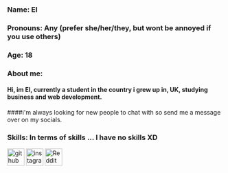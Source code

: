 ### Name: El
### Pronouns: Any (prefer she/her/they, but wont be annoyed if you use others)
### Age: 18

### About me:
#### Hi, im El, currently a student in the country i grew up in, UK, studying business and web development.
####i'm always looking for new people to chat with so send me a message over on my socials.

### Skills: In terms of skills ... I have no skills XD

[<img src='https://cdn.jsdelivr.net/npm/simple-icons@3.0.1/icons/github.svg' alt='github' height='40'>](https://github.com/Eldolanx)  [<img src='https://cdn.jsdelivr.net/npm/simple-icons@3.0.1/icons/instagram.svg' alt='instagram' height='40'>](https://www.instagram.com/Eldolanx/)  [<img src='https://cdn.jsdelivr.net/npm/simple-icons@3.0.1/icons/reddit.svg' alt='Reddit' height='40'>](https://www.reddit.com/user/Fivexm)

